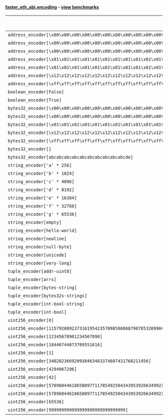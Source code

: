 #### [faster_eth_abi.encoding](https://github.com/BobTheBuidler/faster-eth-abi/blob/master/faster_eth_abi/encoding.py) - [view benchmarks](https://github.com/BobTheBuidler/faster-eth-abi/blob/master/benchmarks/test_encoding_benchmarks.py)

| Function | Reference Mean | Faster Mean | % Change | Speedup (%) | x Faster | Faster |
|----------|---------------|-------------|----------|-------------|----------|--------|
| `address_encoder[\x00\x00\x00\x00\x00\x00\x00\x00\x00\x00\x00\x00\x00\x00\x00\x00\x00\x00\x00\x00]` | 0.0012179422258498849 | 0.0003248511027544082 | 73.33% | 274.92% | 3.75x | ✅ |
| `address_encoder[\x00\x00\x00\x00\x00\x00\x00\x00\x00\x00\x00\x00\x00\x00\x00\x00\x00\x00\x00\x01]` | 0.0012414751086036915 | 0.00032479643838681976 | 73.84% | 282.23% | 3.82x | ✅ |
| `address_encoder[\x00\x00\x00\x00\x00\x00\x00\x00\x00\x00\x00\x00\x00\x00\x00\x00\x00\x00\x00\x02]` | 0.0012343956149754162 | 0.0003253824173470446 | 73.64% | 279.37% | 3.79x | ✅ |
| `address_encoder[\x01\x01\x01\x01\x01\x01\x01\x01\x01\x01\x01\x01\x01\x01\x01\x01\x01\x01\x01\x00]` | 0.0012234061259937758 | 0.0003240269227196414 | 73.51% | 277.56% | 3.78x | ✅ |
| `address_encoder[\x01\x01\x01\x01\x01\x01\x01\x01\x01\x01\x01\x01\x01\x01\x01\x01\x01\x01\x01\x01]` | 0.0012356515413339366 | 0.00032551905257807994 | 73.66% | 279.59% | 3.80x | ✅ |
| `address_encoder[\x12\x12\x12\x12\x12\x12\x12\x12\x12\x12\x12\x12\x12\x12\x12\x12\x12\x12\x12\x12]` | 0.0012299274664909555 | 0.0003237418865418917 | 73.68% | 279.91% | 3.80x | ✅ |
| `address_encoder[\xff\xff\xff\xff\xff\xff\xff\xff\xff\xff\xff\xff\xff\xff\xff\xff\xff\xff\xff\xff]` | 0.0012290470699591563 | 0.0003296298877762292 | 73.18% | 272.86% | 3.73x | ✅ |
| `boolean_encoder[False]` | 0.0007379387545673309 | 0.00015918374262298765 | 78.43% | 363.58% | 4.64x | ✅ |
| `boolean_encoder[True]` | 0.0007404877085396703 | 0.0001583263014713997 | 78.62% | 367.70% | 4.68x | ✅ |
| `bytes32_encoder[\x00\x00\x00\x00\x00\x00\x00\x00\x00\x00\x00\x00\x00\x00\x00\x00\x00\x00\x00\x00\x00\x00\x00\x00\x00\x00\x00\x00\x00\x00\x00\x00]` | 0.000718260976405544 | 0.00016836633729305496 | 76.56% | 326.61% | 4.27x | ✅ |
| `bytes32_encoder[\x00\x00\x00\x00\x00\x00\x00\x00\x00\x00\x00\x00\x00\x00\x00\x00]` | 0.0007252839228499823 | 0.00017555010851564185 | 75.80% | 313.15% | 4.13x | ✅ |
| `bytes32_encoder[\x01\x01\x01\x01\x01\x01\x01\x01\x01\x01\x01\x01\x01\x01\x01\x01\x01\x01\x01\x01\x01\x01\x01\x01\x01\x01\x01\x01\x01\x01\x01\x01]` | 0.0007168962524361148 | 0.00016882338152530003 | 76.45% | 324.64% | 4.25x | ✅ |
| `bytes32_encoder[\x12\x12\x12\x12\x12\x12\x12\x12\x12\x12\x12\x12\x12\x12\x12\x12\x12\x12\x12\x12\x12\x12\x12\x12\x12\x12\x12\x12\x12\x12\x12\x12]` | 0.0007197482267994254 | 0.0001680245911995883 | 76.66% | 328.36% | 4.28x | ✅ |
| `bytes32_encoder[\xff\xff\xff\xff\xff\xff\xff\xff\xff\xff\xff\xff\xff\xff\xff\xff\xff\xff\xff\xff\xff\xff\xff\xff\xff\xff\xff\xff\xff\xff\xff\xff]` | 0.0007123964327909401 | 0.0001679483258420976 | 76.42% | 324.18% | 4.24x | ✅ |
| `bytes32_encoder[]` | 0.0007184367128485099 | 0.00017601634737108383 | 75.50% | 308.16% | 4.08x | ✅ |
| `bytes32_encoder[abcabcabcabcabcabcabcabcabcabcde]` | 0.0007183222929979211 | 0.00016826593637147056 | 76.58% | 326.90% | 4.27x | ✅ |
| `string_encoder['a' * 256]` | 0.0010973175267543728 | 0.0003181435755942726 | 71.01% | 244.91% | 3.45x | ✅ |
| `string_encoder['b' * 1024]` | 0.0011513112991371254 | 0.00036353844427655343 | 68.42% | 216.70% | 3.17x | ✅ |
| `string_encoder['c' * 4096]` | 0.0011735650419875403 | 0.0003762204358974784 | 67.94% | 211.94% | 3.12x | ✅ |
| `string_encoder['d' * 8192]` | 0.0012196707885888754 | 0.00040430824390080085 | 66.85% | 201.67% | 3.02x | ✅ |
| `string_encoder['e' * 16384]` | 0.0013109606944814683 | 0.0004695919965678562 | 64.18% | 179.17% | 2.79x | ✅ |
| `string_encoder['f' * 32768]` | 0.0014167966074160423 | 0.0005844430979529731 | 58.75% | 142.42% | 2.42x | ✅ |
| `string_encoder['g' * 65536]` | 0.0018754302525265836 | 0.0010971868175324658 | 41.50% | 70.93% | 1.71x | ✅ |
| `string_encoder[empty]` | 0.0010994844909776385 | 0.0003148944257822997 | 71.36% | 249.16% | 3.49x | ✅ |
| `string_encoder[hello-world]` | 0.0011077322763439824 | 0.0003209129190916154 | 71.03% | 245.18% | 3.45x | ✅ |
| `string_encoder[newline]` | 0.001113015811037879 | 0.00032049181478058995 | 71.21% | 247.28% | 3.47x | ✅ |
| `string_encoder[null-byte]` | 0.0011020367520362992 | 0.00031731238700042437 | 71.21% | 247.30% | 3.47x | ✅ |
| `string_encoder[unicode]` | 0.0011170121600046995 | 0.0003242251434468018 | 70.97% | 244.52% | 3.45x | ✅ |
| `string_encoder[very-long]` | 0.002133804721201209 | 0.001222646059761444 | 42.70% | 74.52% | 1.75x | ✅ |
| `tuple_encoder[addr-uint8]` | 0.001537972877477833 | 0.00048459558029339183 | 68.49% | 217.37% | 3.17x | ✅ |
| `tuple_encoder[arrs]` | 0.002144711335600204 | 0.0008260950795363432 | 61.48% | 159.62% | 2.60x | ✅ |
| `tuple_encoder[bytes-string]` | 0.001288001984619234 | 0.0004378212711094975 | 66.01% | 194.18% | 2.94x | ✅ |
| `tuple_encoder[bytes32s-strings]` | 0.0029313797453345255 | 0.0010228235104785635 | 65.11% | 186.60% | 2.87x | ✅ |
| `tuple_encoder[int-bool-string]` | 0.0018330236525242879 | 0.0006203595601548313 | 66.16% | 195.48% | 2.95x | ✅ |
| `tuple_encoder[int-bool]` | 0.0010492655628511925 | 0.000310184847795804 | 70.44% | 238.27% | 3.38x | ✅ |
| `uint256_encoder[0]` | 0.0008550941739915538 | 0.0002210141377043576 | 74.15% | 286.90% | 3.87x | ✅ |
| `uint256_encoder[115792089237316195423570985008687907853269984665640564039457584007913129639935]` | 0.0008667382459928845 | 0.00022541215093833003 | 73.99% | 284.51% | 3.85x | ✅ |
| `uint256_encoder[12345678901234567890]` | 0.0008593152867852194 | 0.0002242924797928495 | 73.90% | 283.12% | 3.83x | ✅ |
| `uint256_encoder[18446744073709551616]` | 0.0008593248922942644 | 0.0002235417100041956 | 73.99% | 284.41% | 3.84x | ✅ |
| `uint256_encoder[1]` | 0.0008547976181351246 | 0.00022021459070693835 | 74.24% | 288.17% | 3.88x | ✅ |
| `uint256_encoder[340282366920938463463374607431768211456]` | 0.0008510162364822093 | 0.00022585385930943506 | 73.46% | 276.80% | 3.77x | ✅ |
| `uint256_encoder[4294967296]` | 0.0008601824391163178 | 0.00023013954342466182 | 73.25% | 273.77% | 3.74x | ✅ |
| `uint256_encoder[42]` | 0.0008558905022915402 | 0.00022057919518268205 | 74.23% | 288.02% | 3.88x | ✅ |
| `uint256_encoder[57896044618658097711785492504343953926634992332820282019728792003956564819967]` | 0.0008613851714535094 | 0.0002236221204510271 | 74.04% | 285.20% | 3.85x | ✅ |
| `uint256_encoder[57896044618658097711785492504343953926634992332820282019728792003956564819968]` | 0.0008687752481565806 | 0.00022259863728986962 | 74.38% | 290.29% | 3.90x | ✅ |
| `uint256_encoder[65536]` | 0.0008564858118093507 | 0.00022595609603245665 | 73.62% | 279.05% | 3.79x | ✅ |
| `uint256_encoder[999999999999999999999999999999]` | 0.0008561565375364756 | 0.000224705871241249 | 73.75% | 281.01% | 3.81x | ✅ |
